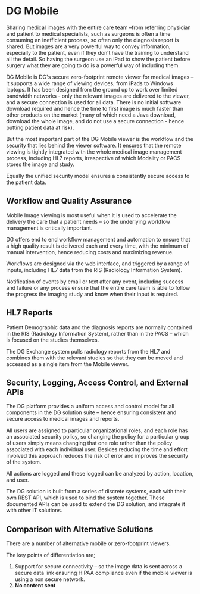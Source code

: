 # DG Mobile

Sharing medical images with the entire care team –from referring physician and patient to medical specialists, such as surgeons is often a time consuming an inefficient process, so often only the diagnosis report is shared. But images are a very powerful way to convey information, especially to the patient, even if they don’t have the training to understand all the detail. So having the surgeon use an iPad to show the patient before surgery what they are going to do is a powerful way of including them.

DG Mobile is DG's secure zero-footprint remote viewer for medical images – it supports a wide range of viewing devices; from iPads to Windows laptops. It has been designed from the ground up to work over limited bandwidth networks - only the relevant images are delivered to the viewer, and a secure connection is used for all data. There is no initial software download required and hence the time to first image is much faster than other products on the market (many of which need a Java download, download the whole image, and do not use a secure connection - hence putting patient data at risk).

But the most important part of the DG Mobile viewer is the workflow and the security that lies behind the viewer software. It ensures that the remote viewing is tightly integrated with the whole medical image management process, including HL7 reports, irrespective of which Modality or PACS stores the image and study.

Equally the unified security model ensures a consistently secure access to the patient data.

## Workflow and Quality Assurance

Mobile Image viewing is most useful when it is used to accelerate the delivery the care that a patient needs – so the underlying workflow management is critically important.

DG offers end to end workflow management and automation to ensure that a high quality result is delivered each and every time, with the minimum of manual intervention, hence reducing costs and maximizing revenue.

Workflows are designed via the web interface, and triggered by a range of inputs, including HL7 data from the RIS (Radiology Information System).

Notification of events by email or text after any event, including success and failure or any process ensure that the entire care team is able to follow the progress the imaging study and know when their input is required.

## HL7 Reports

Patient Demographic data and the diagnosis reports are normally contained in the RIS (Radiology Information System), rather than in the PACS – which is focused on the studies themselves.

The DG Exchange system pulls radiology reports from the HL7 and combines them with the relevant studies so that they can be moved and accessed as a single item from the Mobile viewer.

## Security, Logging, Access Control, and External APIs

The DG platform provides a uniform access and control model for all components in the DG solution suite – hence ensuring consistent and secure access to medical images and reports.

All users are assigned to particular organizational roles, and each role has an associated security policy, so changing the policy for a particular group of users simply means changing that one role rather than the policy associated with each individual user. Besides reducing the time and effort involved this approach reduces the risk of error and improves the security of the system.

All actions are logged and these logged can be analyzed by action, location, and user.

The DG solution is built from a series of discrete systems, each with their own REST API, which is used to bind the system together. These documented APIs can be used to extend the DG solution, and integrate it with other IT solutions.

## Comparison with Alternative Solutions

There are a number of alternative mobile or zero-footprint viewers.

The key points of differentiation are;

1. Support for secure connectivity – so the image data is sent across a secure data link ensuring HIPAA compliance even if the mobile viewer is using a non secure network.
2. **No content sent**


